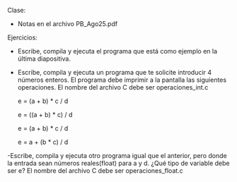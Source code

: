 Clase: 
- Notas en el archivo PB_Ago25.pdf

Ejercicios:
- Escribe, compila y ejecuta el programa que está como ejemplo en la última diapositiva.

- Escribe, compila y ejecuta un programa que te solicite introducir 4 números enteros. El programa debe imprimir a la pantalla las siguientes operaciones. El nombre del archivo C debe ser operaciones_int.c
	
	e = (a + b) * c / d

	e = ((a + b) * c) / d

	e = (a + b) * c / d

	e = a + (b * c) / d
	
-Escribe, compila y ejecuta otro programa igual que el anterior, pero donde la entrada sean números reales(float) para a y d. ¿Qué tipo de variable debe ser e? El nombre del archivo C debe ser operaciones_float.c
